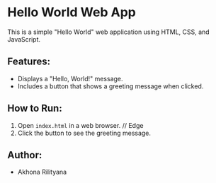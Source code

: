 # Hello World Web App

This is a simple "Hello World" web application using HTML, CSS, and JavaScript.

## Features:
- Displays a "Hello, World!" message.
- Includes a button that shows a greeting message when clicked.

## How to Run:
1. Open `index.html` in a web browser. // Edge
2. Click the button to see the greeting message.

## Author:
- Akhona Rilityana
